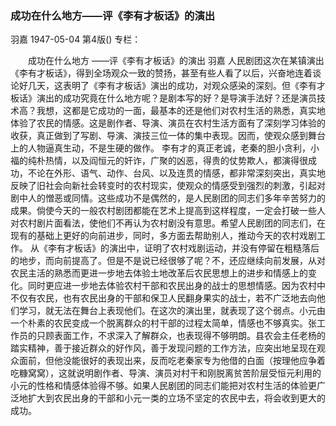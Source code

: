 ### 成功在什么地方——评《李有才板话》的演出
羽嘉
1947-05-04
第4版()
专栏：

　　成功在什么地方
    ——评《李有才板话》的演出
    羽嘉
    人民剧团这次在某镇演出《李有才板话》，得到全场观众一致的赞扬，甚至有些人看了以后，兴奋地连着谈论好几天，这表明了《李有才板话》演出的成功，对观众感染的深刻。但《李有才板话》演出的成功究竟在什么地方呢？是剧本写的好？是导演手法好？还是演员技术高？我想，这都是它成功的一面，最基本的还是他们对农村生活的熟悉，真实地体验了农民的情感。这是剧作者、导演、演员在农村生活方面有了深刻学习体验的收获，真正做到了写剧、导演、演技三位一体的集中表现。因而，使观众感到舞台上的人物逼真生动，不是生硬的做作。
    李有才的真正老诚，老秦的胆小贪利，小福的纯朴热情，以及阎恒元的奸诈，广聚的凶恶，得贵的仗势欺人，都演得很成功，不论在外形、语气、动作、台风、以及连贯的情感，都非常深刻突出，真实地反映了旧社会向新社会转变时的农村现实，使观众的情感受到强烈的刺激，引起对剧中人的憎恶或同情。这些成功不是偶然的，是人民剧团的同志们多年辛苦努力的成果。倘使今天的一般农村剧团都能在艺术上提高到这样程度，一定会打破一些人对农村剧片面看法，使他们不再认为农村剧没有意思。希望人民剧团的同志们，在现有的基础上更好的向前进步，同时，多方面去帮助别人，推动今天的农村戏剧工作。
    从《李有才板话》的演出中，证明了农村戏剧运动，并没有停留在粗糙落后的地步，而向前提高了。但是不是说已经很够了呢？不，还应继续向前发展，从对农民主活的熟悉而更进一步地去体验土地改革后农民思想上的进步和情感上的变化。同时更应进一步地去体验农村干部和农民出身的战士的思想情感。因为农村中不仅有农民，也有农民出身的干部和保卫人民翻身果实的战士，若不广泛地去向他们学习，就无法在舞台上表现他们。在这次的演出里，就表现了这个弱点。小元由一个朴素的农民变成一个脱离群众的村干部的过程太简单，情感也不够真实。张工作员的只顾表面工作，不求深入了解群众，也表现得不够明朗。县农会主任老杨的踏实精神，善于接近群众的好作风，善于发现问题的工作方法，应突出地呈现在观众面前，但他没能很好的表现出来，反而吃老秦家专为他借的白面（按理他应争着吃糠窝窝），这就说明剧作者、导演、演员对村干和刚脱离贫苦阶层受恒元利用的小元的性格和情感体验得不够。如果人民剧团的同志们能把对农村生活的体验更广泛地扩大到农民出身的干部和小元一类的立场不坚定的农民中去，将会收到更大的成功。
